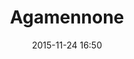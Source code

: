 ---
title: Agamennone
layout: post
date: 2015-11-24 16:50
numero: 76
image: 76_agamennone.png
thumb: 76_agamennone.svg

wiki: https://it.wikipedia.org/wiki/Agamennone
source: https://commons.wikimedia.org/wiki/File:Agamemnon_mask_NAMA_Athens_Greece.jpg
source-name: Wikimedia Commons

museum-link: http://www.namuseum.gr/
museum-name: nel Museo archeologico nazionale di Atene

frame-osm: '<iframe width="100%" height="350" frameborder="0" scrolling="no" marginheight="0" marginwidth="0" src="http://www.openstreetmap.org/export/embed.html?bbox=23.70802402496338%2C37.97695067572292%2C23.75690460205078%2C38.00140451834399&amp;layer=mapnik&amp;marker=37.98916170453876%2C23.7324857711792" style="border: 1px solid black"></iframe><br/><small><a href="http://www.openstreetmap.org/?mlat=37.9892&amp;mlon=23.7325#map=15/37.9892/23.7325">Visualizza mappa ingrandita</a></small>'

autore: luca corsato
social-autore: https://twitter.com/lucacorsato
social-idea: https://twitter.com/lucacorsato
idea: luca corsato
tags:
- uomo
- persona storica
- id. corsato
- Museo archeologico nazionale di Atene
---